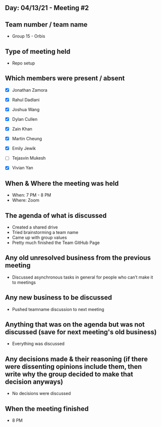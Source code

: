 ## Day: 04/13/21 - Meeting #2

## Team number / team name
- Group 15 - Orbis
## Type of meeting held
- Repo setup
## Which members were present / absent
- [x] Jonathan Zamora

- [x] Rahul Dadlani

- [x] Joshua Wang

- [x] Dylan Cullen

- [x] Zain Khan

- [x] Martin Cheung

- [x] Emily Jewik

- [ ] Tejasvin Mukesh

- [x] Vivian Yan
## When & Where the meeting was held
- When: 7 PM - 8 PM
- Where: Zoom
## The agenda of what is discussed
- Created a shared drive
- Tried brainstorming a team name
- Came up with group values
- Pretty much finished the Team GitHub Page

## Any old unresolved business from the previous meeting
- Discussed asynchronous tasks in general for people who can’t make it to meetings
## Any new business to be discussed
- Pushed teamname discussion to next meeting
## Anything that was on the agenda but was not discussed (save for next meeting's old business)
- Everything was discussed
## Any decisions made & their reasoning (if there were dissenting opinions include them, then write why the group decided to make that decision anyways)
- No decisions were discussed
## When the meeting finished
- 8 PM
